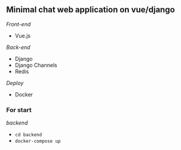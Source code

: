## Minimal chat web application on vue/django

*Front-end*
- Vue.js

*Back-end*
- Django
- Django Channels
- Redis

*Deploy*
- Docker

### For start
*backend*
- `cd backend`
- `docker-compose up`
